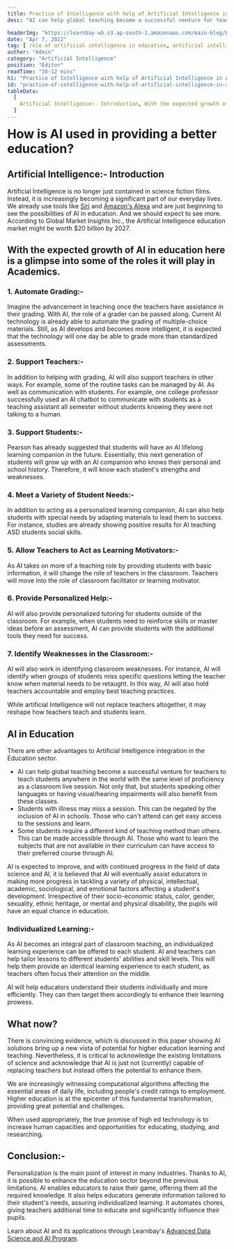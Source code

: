 ```yaml
---
title: Practice of Intelligence with help of Artificial Intelligence in Academics
desc: "AI can help global teaching become a successful venture for teachers to teach students anywhere in the world with the same level of proficiency as a classroom live session."

headerImg: "https://learnbay-wb.s3.ap-south-1.amazonaws.com/main-blog/blog/robot.jpg"
date: "Apr 7, 2022"
tag: [ role of artificial intelligence in education, artificial intelligence in education in india ]
author: "Admin"
category: "Artificial Intelligence"
position: "Editor"
readTime: "10-12 mins"
h1: "Practice of Intelligence with help of Artificial Intelligence in Academics"
id: "practice-of-intelligence-with-help-of-artificial-intelligence-in-academics"
tableData:
  [
    Artificial Intelligence:- Introduction, With the expected growth of AI in education here is a glimpse into some of the roles it will play in Academics., 1. Automate Grading:-, 2. Support Teachers:-, 3. Support Students:-, 4. Meet a Variety of Student Needs:-, 5. Allow Teachers to Act as Learning Motivators:-, 6. Provide Personalized Help:-, 7. Identify Weaknesses in the Classroom:-, AI in Education, Individualized Learning:-, What now?, Conclusion:-  
  ]
---
```



<span style=" font-weight:bold; font-size:28px">How is AI used in providing a better education?</span>

## Artificial Intelligence:- Introduction

Artificial Intelligence is no longer just contained in science fiction films. Instead, it is increasingly becoming a significant part of our everyday lives. We already use tools like <a href="https://www.apple.com/in/siri/" target="_blank" rel="nofollow">Siri</a> and <a href="https://developer.amazon.com/en-US/alexa" target="_blank" rel="nofollow">Amazon's Alexa</a> and are just beginning to see the possibilities of AI in education. And we should expect to see more. According to Global Market Insights Inc., the Artificial Intelligence education market might be worth $20 billion by 2027.

## With the expected growth of AI in education here is a glimpse into some of the roles it will play in Academics.   

### 1. Automate Grading:-

Imagine the advancement in teaching once the teachers have assistance in their grading. With AI, the role of a grader can be passed along. Current AI technology is already able to automate the grading of multiple-choice materials. Still, as AI develops and becomes more intelligent, it is expected that the technology will one day be able to grade more than standardized assessments.

### 2. Support Teachers:- 

In addition to helping with grading, AI will also support teachers in other ways. For example, some of the routine tasks can be managed by AI. As well as communication with students. For example, one college professor successfully used an AI chatbot to communicate with students as a teaching assistant all semester without students knowing they were not talking to a human.

### 3. Support Students:-

Pearson has already suggested that students will have an AI lifelong learning companion in the future. Essentially, this next generation of students will grow up with an AI companion who knows their personal and school history. Therefore, it will know each student's strengths and weaknesses.

### 4. Meet a Variety of Student Needs:-  

In addition to acting as a personalized learning companion, AI can also help students with special needs by adapting materials to lead them to success. For instance, studies are already showing positive results for AI teaching ASD students social skills.

### 5. Allow Teachers to Act as Learning Motivators:-   
 
As AI takes on more of a teaching role by providing students with basic information, it will change the role of teachers in the classroom. Teachers will move into the role of classroom facilitator or learning motivator.

### 6. Provide Personalized Help:-   
 
AI will also provide personalized tutoring for students outside of the classroom. For example, when students need to reinforce skills or master ideas before an assessment, AI can provide students with the additional tools they need for success.

### 7. Identify Weaknesses in the Classroom:-   

AI will also work in identifying classroom weaknesses. For instance, AI will identify when groups of students miss specific questions letting the teacher know when material needs to be retaught. In this way, AI will also hold teachers accountable and employ best teaching practices.

While artificial Intelligence will not replace teachers altogether, it may reshape how teachers teach and students learn.

## AI in Education   

There are other advantages to Artificial Intelligence integration in the Education sector.

- AI can help global teaching become a successful venture for teachers to teach students anywhere in the world with the same level of proficiency as a classroom live session. Not only that, but students speaking other languages or having visual/hearing impairments will also benefit from these classes.
- Students with illness may miss a session. This can be negated by the inclusion of AI in schools. Those who can't attend can get easy access to the sessions and learn.
- Some students require a different kind of teaching method than others. This can be made accessible through AI. Those who want to learn the subjects that are not available in their curriculum can have access to their preferred course through AI.

AI is expected to improve, and with continued progress in the field of data science and AI, it is believed that AI will eventually assist educators in making more progress in tackling a variety of physical, intellectual, academic, sociological, and emotional factors affecting a student's development. Irrespective of their socio-economic status, color, gender, sexuality, ethnic heritage, or mental and physical disability, the pupils will have an equal chance in education.

### Individualized Learning:-  

As AI becomes an integral part of classroom teaching, an individualized learning experience can be offered to each student. AI and teachers can help tailor lessons to different students' abilities and skill levels. This will help them provide an identical learning experience to each student, as teachers often focus their attention on the middle.

AI will help educators understand their students individually and more efficiently. They can then target them accordingly to enhance their learning prowess.

## What now?    


There is convincing evidence, which is discussed in this paper showing AI solutions bring up a new vista of potential for higher education learning and teaching. Nevertheless, it is critical to acknowledge the existing limitations of science and acknowledge that AI is just not (currently) capable of replacing teachers but instead offers the potential to enhance them.

We are increasingly witnessing computational algorithms affecting the essential areas of daily life, including people's credit ratings to employment. Higher education is at the epicenter of this fundamental transformation, providing great potential and challenges.

When used appropriately, the true promise of high ed technology is to increase human capacities and opportunities for educating, studying, and researching.

## Conclusion:- 

Personalization is the main point of interest in many industries. Thanks to AI, it is possible to enhance the education sector beyond the previous limitations. AI enables educators to raise their game, offering them all the required knowledge. It also helps educators generate information tailored to their student's needs, assuring individualized learning. It automates chores, giving teachers additional time to educate and significantly influence their pupils.

Learn about AI and its applications through Learnbay's <a href="https://www.learnbay.co/advance-data-science-certification-courses" target="_blank">Advanced Data Science and AI Program</a>.